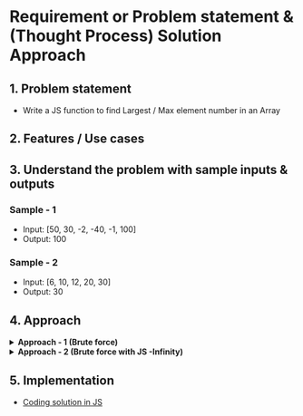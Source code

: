 # Requirement or Problem statement & (Thought Process) Solution Approach

## 1. Problem statement

- Write a JS function to find Largest / Max element number in an Array

## 2. Features / Use cases

## 3. Understand the problem with sample inputs & outputs

### Sample - 1

- Input: [50, 30, -2, -40, -1, 100]
- Output: 100

### Sample - 2

- Input: [6, 10, 12, 20, 30]
- Output: 30

## 4. Approach

<details>
  <summary><b>Approach - 1 (Brute force)</b></summary>

- Thought Process / Approach - one pass solution

  - Assume / assign First element as Largest variable
  - Use for loop to traverse the array elements
  - Loop each element (traverse / visit each element) & compare with Largest variable condition checks & update Largest variable
  - return Largest variable value

- Dry run with sample examples

- Complexity
  - Time Complexity: O(n)
  - Space Complexity: O(1)

</details>

<details>
  <summary><b>Approach - 2 (Brute force with JS -Infinity)</b></summary>

- Thought Process / Approach - one pass solution

  - Assume / assign Largest value as -Infinity (which is very least / very smallest number in Javascript)
  - Use for loop to traverse the array elements
  - Loop each element (traverse / visit each element) & compare with Largest value condition checks & update Largest variable
  - return Largest variable value

- Dry run with sample examples

- Complexity
  - Time Complexity: O(n)
  - Space Complexity: O(1)

</details>

## 5. Implementation

- [Coding solution in JS](./index.js)
